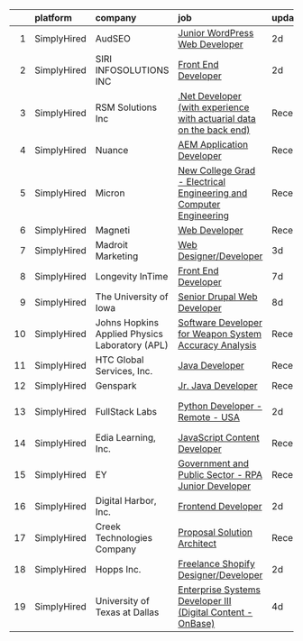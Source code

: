 

|    | platform    | company                                        | job                                                                                                                                                                                | update_time   | location                   |
|---:|:------------|:-----------------------------------------------|:-----------------------------------------------------------------------------------------------------------------------------------------------------------------------------------|:--------------|:---------------------------|
|  1 | SimplyHired | AudSEO                                         | [Junior WordPress Web Developer](https://www.simplyhired.com/job/81u-kaXUUfgsgaOCcB_AVhpynzBXmWH2Qoob0qxKPRAqyj2WjTFEUQ?q=digital+developer)                                       | 2d            | Remote                     |
|  2 | SimplyHired | SIRI INFOSOLUTIONS INC                         | [Front End Developer](https://www.simplyhired.com/job/1eFwZ4BMPDGEQ6NPNFoUJRyMQ-rIJrbHjy9ZtZp25qDl_qQqtDUwKQ?q=digital+developer)                                                  | 2d            | Remote                     |
|  3 | SimplyHired | RSM Solutions Inc                              | [.Net Developer (with experience with actuarial data on the back end)](https://www.simplyhired.com/job/toRauREY8kNx9EKtccvO1_Ric6AFtL9B6POTow4WPqR9P2rdsTlkxw?q=digital+developer) | Recently      | Cedar Rapids, IA           |
|  4 | SimplyHired | Nuance                                         | [AEM Application Developer](https://www.simplyhired.com/job/a-2Cn-rjD_MU7iBaVcWsS7PlBQELtZhz7WZrf0Qk7W3pHrm_SrFhBw?q=digital+developer)                                            | Recently      | Burlington, MA             |
|  5 | SimplyHired | Micron                                         | [New College Grad - Electrical Engineering and Computer Engineering](https://www.simplyhired.com/job/yMznoWeMKB_r4FlsCkFZI5SZayolMungo21IXQzIXpCeIZhRkCaBtg?q=digital+developer)   | Recently      | Atlanta, GA                |
|  6 | SimplyHired | Magneti                                        | [Web Developer](https://www.simplyhired.com/job/LVXwAkgCNJTin1TB3TSlbhrQ1F8xpLNGMevR9tt1-CGZJb45sWRCEQ?q=digital+developer)                                                        | Recently      | Remote                     |
|  7 | SimplyHired | Madroit Marketing                              | [Web Designer/Developer](https://www.simplyhired.com/job/2ECCZKv_yRidqYSoG3u4dtl6EIssDNlefGaCRzsDoIHb3JnxZOP6Lw?q=digital+developer)                                               | 3d            | Remote                     |
|  8 | SimplyHired | Longevity InTime                               | [Front End Developer](https://www.simplyhired.com/job/N7WOHQsc_6XvxJ72RCvs4erI-JW1qd-c2q6_QrPmt6XBKcolqp89zg?q=digital+developer)                                                  | 7d            | Remote                     |
|  9 | SimplyHired | The University of Iowa                         | [Senior Drupal Web Developer](https://www.simplyhired.com/job/S6Hgr0p-yaN3xmuz2WqYt-RBCDbQgQdOT9ptZralk4obTaRnL-vKmg?q=digital+developer)                                          | 8d            | Iowa City, IA              |
| 10 | SimplyHired | Johns Hopkins Applied Physics Laboratory (APL) | [Software Developer for Weapon System Accuracy Analysis](https://www.simplyhired.com/job/l8t88thAOjoUbR6rPQMHemvVA7hMW531VLviBlo3GVmfnSk-HgFwaw?q=digital+developer)               | Recently      | Laurel, MD                 |
| 11 | SimplyHired | HTC Global Services, Inc.                      | [Java Developer](https://www.simplyhired.com/job/bitu34IynJwbCSYReBloJJWkpIPKDXj9wDWbsmO745b3-KORnxVIUQ?q=digital+developer)                                                       | Recently      | Dearborn, MI               |
| 12 | SimplyHired | Genspark                                       | [Jr. Java Developer](https://www.simplyhired.com/job/-Ik3dBtAbggNlMCTA4X5gTI-26BpFk7NrVc48-0IhDjCU1aRYSDxsA?q=digital+developer)                                                   | Recently      | Remote                     |
| 13 | SimplyHired | FullStack Labs                                 | [Python Developer - Remote - USA](https://www.simplyhired.com/job/UI60cc9SssQrzONiwk6eCFtxgO2km4dW0AS8bYcXG0UrdmlLDRQZfQ?q=digital+developer)                                      | 2d            | Honolulu, HI +21 locations |
| 14 | SimplyHired | Edia Learning, Inc.                            | [JavaScript Content Developer](https://www.simplyhired.com/job/BekBcFinBcXuVSD25OKCceV4gfBjApbVnu-TeyJ5eUIYKad3W9FCeg?q=digital+developer)                                         | Recently      | Remote                     |
| 15 | SimplyHired | EY                                             | [Government and Public Sector - RPA Junior Developer](https://www.simplyhired.com/job/69COtTY1vi3iBU9UWBLkFXgKPl7bycvR6isRMQIFfoK7XWtSrhk3wA?q=digital+developer)                  | Recently      | McLean, VA                 |
| 16 | SimplyHired | Digital Harbor, Inc.                           | [Frontend Developer](https://www.simplyhired.com/job/LQgzrRma4JSjGx8GBeIcxM1ZKcW5HFqpCxIUVz9dSfdbzx73U6F6sw?q=digital+developer)                                                   | 2d            | Remote                     |
| 17 | SimplyHired | Creek Technologies Company                     | [Proposal Solution Architect](https://www.simplyhired.com/job/z0pHGyy3pJpL2Z6HQrpFczfinpH3Fa_7uczHsytIDNh1OuZgxuL1SA?q=digital+developer)                                          | Recently      | Beavercreek, OH            |
| 18 | SimplyHired | Hopps Inc.                                     | [Freelance Shopify Designer/Developer](https://www.simplyhired.com/job/k-2Tem_FD6_sRvcFuD17OxV8IgP58e2ullqGmiXWuAmByuaEStIiqA?q=digital+developer)                                 | 2d            | Remote                     |
| 19 | SimplyHired | University of Texas at Dallas                  | [Enterprise Systems Developer III (Digital Content - OnBase)](https://www.simplyhired.com/job/9SuHMIZat74izibX1NZcO16i30f5NeaLCAeh2OdkFVXQVFfdhtL-Vw?q=digital+developer)          | 4d            | Richardson, TX             |